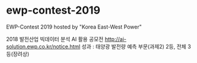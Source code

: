 # ewp-contest-2019
EWP-Contest 2019 hosted by "Korea East-West Power"

2018 발전산업 빅데이터 분석 AI 활용 공모전
http://ai-solution.ewp.co.kr/notice.html
성과 : 태양광 발전량 예측 부문(과제2) 2등, 전체 3등(장려상)
